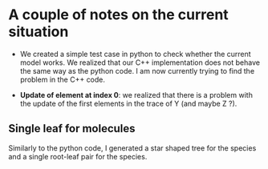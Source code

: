
# A couple of notes on the current situation
- We created a simple test case in python to check whether the current model works. We realized that our C++ implementation does not behave the same way as the python code. I am now currently trying to find the problem in the C++ code. 

- **Update of element at index 0**: we realized that there is a problem with the update of the first elements in the trace of Y (and maybe Z ?).

## Single leaf for molecules
Similarly to the python code, I generated a star shaped tree for the species and a single root-leaf
pair for the species. 

